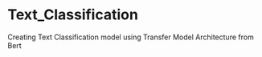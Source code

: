 # Text_Classification
Creating Text Classification model using Transfer Model Architecture from Bert 
